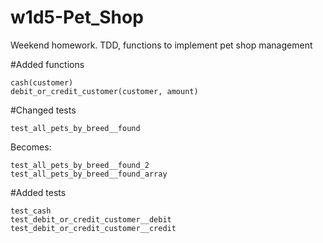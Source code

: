 # w1d5-Pet_Shop
Weekend homework. TDD, functions to implement pet shop management

#Added functions
```
cash(customer)
debit_or_credit_customer(customer, amount)
```

#Changed tests

`test_all_pets_by_breed__found`

Becomes:
```
test_all_pets_by_breed__found_2
test_all_pets_by_breed__found_array
```
#Added tests

```
test_cash
test_debit_or_credit_customer__debit
test_debit_or_credit_customer__credit
